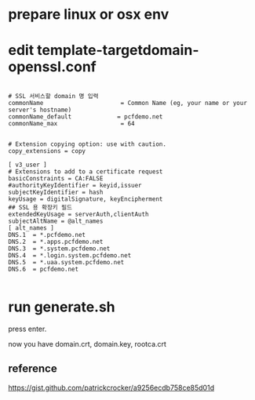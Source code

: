 # prepare linux or osx env

# edit template-targetdomain-openssl.conf
```

# SSL 서비스할 domain 명 입력
commonName                      = Common Name (eg, your name or your server's hostname)
commonName_default             = pcfdemo.net
commonName_max                  = 64


# Extension copying option: use with caution.
copy_extensions = copy

[ v3_user ]
# Extensions to add to a certificate request
basicConstraints = CA:FALSE
#authorityKeyIdentifier = keyid,issuer
subjectKeyIdentifier = hash
keyUsage = digitalSignature, keyEncipherment
## SSL 용 확장키 필드
extendedKeyUsage = serverAuth,clientAuth
subjectAltName = @alt_names
[ alt_names ]
DNS.1  = *.pcfdemo.net
DNS.2  = *.apps.pcfdemo.net
DNS.3  = *.system.pcfdemo.net
DNS.4  = *.login.system.pcfdemo.net
DNS.5  = *.uaa.system.pcfdemo.net
DNS.6  = pcfdemo.net


```

# run generate.sh
press enter.


now you have domain.crt, domain.key, rootca.crt



## reference
https://gist.github.com/patrickcrocker/a9256ecdb758ce85d01d
